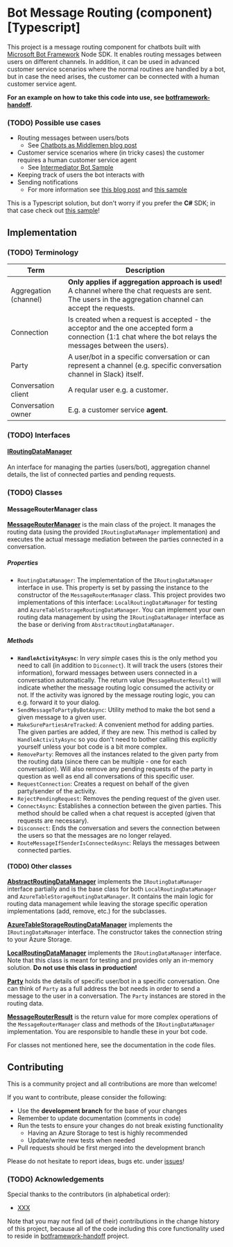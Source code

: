 Bot Message Routing (component) [Typescript]
=============================================

This project is a message routing component for chatbots built with
[Microsoft Bot Framework](https://dev.botframework.com/) Node SDK. It enables routing messages between
users on different channels. In addition, it can be used in advanced customer service scenarios
where the normal routines are handled by a bot, but in case the need arises, the customer can be
connected with a human customer service agent.

**For an example on how to take this code into use, see
[botframework-handoff](https://github.com/GeekTrainer/botframework-handoff).**

### (TODO) Possible use cases ###  

* Routing messages between users/bots
    * See [Chatbots as Middlemen blog post](http://tomipaananen.azurewebsites.net/?p=1851)
* Customer service scenarios where (in tricky cases) the customer requires a human customer service agent
    * See [Intermediator Bot Sample](https://github.com/tompaana/intermediator-bot-sample)
* Keeping track of users the bot interacts with
* Sending notifications
    * For more information see [this blog post](http://tomipaananen.azurewebsites.net/?p=2231) and
      [this sample](https://github.com/tompaana/remote-control-bot-sample)

This is a Typescript solution, but don't worry if you prefer the **C#** SDK; in that case check out
[this sample](https://github.com/tompaana/bot-message-routing)!

## Implementation ##

### (TODO) Terminology ###

| Term | Description |
| ---- | ----------- |
| Aggregation (channel) | **Only applies if aggregation approach is used!** A channel where the chat requests are sent. The users in the aggregation channel can accept the requests. |
| Connection | Is created when a request is accepted - the acceptor and the one accepted form a connection (1:1 chat where the bot relays the messages between the users). |
| Party | A user/bot in a specific conversation or can represent a channel (e.g. specific conversation channel in Slack) itself. |
| Conversation client | A reqular user e.g. a customer. |
| Conversation owner | E.g. a customer service **agent**. |

### (TODO) Interfaces ###

#### [IRoutingDataManager](/BotMessageRouting/MessageRouting/DataStore/IRoutingDataManager.cs) ####

An interface for managing the parties (users/bot), aggregation channel details, the list of
connected parties and pending requests.

### (TODO) Classes ###

#### MessageRouterManager class ####

**[MessageRouterManager](/BotMessageRouting/MessageRouting/MessageRouterManager.cs)** is the main
class of the project. It manages the routing data (using the provided `IRoutingDataManager`
implementation) and executes the actual message mediation between the parties connected in a
conversation.

##### Properties #####

* `RoutingDataManager`: The implementation of the `IRoutingDataManager` interface in use. This
  property is set by passing the instance to the constructor of the `MessageRouterManager` class.
  This project provides two implementations of this interface: `LocalRoutingDataManager` for testing
  and `AzureTableStorageRoutingDataManager`. You can implement your own routing data management by
  using the `IRoutingDataManager` interface as the base or deriving from
  `AbstractRoutingDataManager`.

##### Methods #####

* **`HandleActivityAsync`**: In *very simple* cases this is the only method you need to call (in
  addition to `Diconnect`). It will track the users (stores their information), forward messages
  between users connected in a conversation automatically. The return value (`MessageRouterResult`)
  will indicate whether the message routing logic consumed the activity or not. If the activity was
  ignored by the message routing logic, you can e.g. forward it to your dialog.
* `SendMessageToPartyByBotAsync`: Utility method to make the bot send a given message to a given user.
* `MakeSurePartiesAreTracked`: A convenient method for adding parties. The given parties are added,
  if they are new. This method is called by `HandleActivityAsync` so you don't need to bother
  calling this explicitly yourself unless your bot code is a bit more complex.
* `RemoveParty`: Removes all the instances related to the given party from the routing data (since
  there can be multiple - one for each conversation). Will also remove any pending requests of the
  party in question as well as end all conversations of this specific user.
* `RequestConnection`: Creates a request on behalf of the given party/sender of the activity.
* `RejectPendingRequest`: Removes the pending request of the given user.
* `ConnectAsync`: Establishes a connection between the given parties. This method should be called
  when a chat request is accepted (given that requests are necessary).
* `Disconnect`: Ends the conversation and severs the connection between the users so that the
  messages are no longer relayed.
* `RouteMessageIfSenderIsConnectedAsync`: Relays the messages between connected parties.

#### (TODO) Other classes ####

**[AbstractRoutingDataManager](/BotMessageRouting/MessageRouting/DataStore/AbstractRoutingDataManager.cs)**
implements the `IRoutingDataManager` interface partially and is the base class for both
`LocalRoutingDataManager` and `AzureTableStorageRoutingDataManager`. It contains the main logic for
routing data management while leaving the storage specific operation implementations
(add, remove, etc.) for the subclasses.

**[AzureTableStorageRoutingDataManager](/BotMessageRouting/MessageRouting/DataStore/Azure/AzureTableStorageRoutingDataManager.cs)**
implements the `IRoutingDataManager` interface. The constructor takes the connection string to your
Azure Storage.

**[LocalRoutingDataManager](/BotMessageRouting/MessageRouting/DataStore/Local/LocalRoutingDataManager.cs)**
implements the `IRoutingDataManager` interface. Note that this class is meant for testing and
provides only an in-memory solution. **Do not use this class in production!**

**[Party](/BotMessageRouting/Models/Party.cs)** holds the details of specific user/bot in a specific
conversation. One can think of `Party` as a full address the bot needs in order to send a message to
the user in a conversation. The `Party` instances are stored in the routing data.

**[MessageRouterResult](/BotMessageRouting/MessageRouting/MessageRouterResult.cs)** is the return
value for more complex operations of the `MessageRouterManager` class and methods of the
`IRoutingDataManager` implementation. You are responsible to handle these in your bot code.

For classes not mentioned here, see the documentation in the code files.

## Contributing ##

This is a community project and all contributions are more than welcome!

If you want to contribute, please consider the following:
* Use the **development branch** for the base of your changes
* Remember to update documentation (comments in code)
* Run the tests to ensure your changes do not break existing functionality
    * Having an Azure Storage to test is highly recommended
    * Update/write new tests when needed
* Pull requests should be first merged into the development branch

Please do not hesitate to report ideas, bugs etc. under
[issues](https://github.com/tompaana/bot-message-routing/issues)!

### (TODO) Acknowledgements ###

Special thanks to the contributors (in alphabetical order):

* [XXX](https://github.com/XXX)

Note that you may not find (all of their) contributions in the change history of this project,
because all of the code including this core functionality used to reside in
[botframework-handoff](https://github.com/GeekTrainer/botframework-handoff) project.